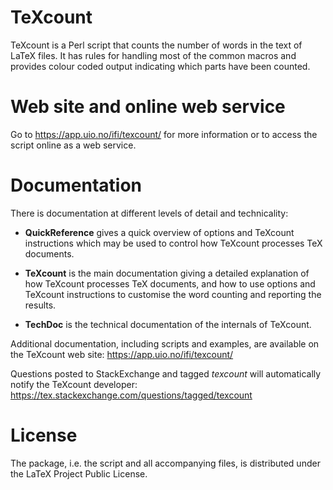 TeXcount
========

TeXcount is a Perl script that counts the number of words in the 
text of LaTeX files. It has rules for handling most of the common 
macros and provides colour coded output indicating which parts have 
been counted.


# Web site and online web service

Go to
  https://app.uio.no/ifi/texcount/
for more information or to access the script online as a web service.


# Documentation

There is documentation at different levels of detail and technicality:

* **QuickReference** gives a quick overview of options and TeXcount instructions which may be used to control how TeXcount processes TeX documents.

* **TeXcount** is the main documentation giving a detailed explanation of how TeXcount processes TeX documents, and how to use options and TeXcount instructions to customise the word counting and reporting the results.

* **TechDoc** is the technical documentation of the internals of TeXcount.

Additional documentation, including scripts and examples, are available on the TeXcount web site:
  https://app.uio.no/ifi/texcount/

Questions posted to StackExchange and tagged *texcount* will automatically notify the TeXcount developer:
  https://tex.stackexchange.com/questions/tagged/texcount


# License

The package, i.e. the script and all accompanying files, is
distributed under the LaTeX Project Public License.

